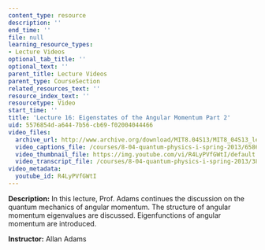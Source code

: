 ```yaml
---
content_type: resource
description: ''
end_time: ''
file: null
learning_resource_types:
- Lecture Videos
optional_tab_title: ''
optional_text: ''
parent_title: Lecture Videos
parent_type: CourseSection
related_resources_text: ''
resource_index_text: ''
resourcetype: Video
start_time: ''
title: 'Lecture 16: Eigenstates of the Angular Momentum Part 2'
uid: 5576854d-a644-7b56-cb69-f02004044466
video_files:
  archive_url: http://www.archive.org/download/MIT8.04S13/MIT8_04S13_lec16_300k.mp4
  video_captions_file: /courses/8-04-quantum-physics-i-spring-2013/65868f14d8925251bf7ced68dc3786ab_R4LyPVfGWtI.vtt
  video_thumbnail_file: https://img.youtube.com/vi/R4LyPVfGWtI/default.jpg
  video_transcript_file: /courses/8-04-quantum-physics-i-spring-2013/381f3104f47f479a91a0dd77db27a826_R4LyPVfGWtI.pdf
video_metadata:
  youtube_id: R4LyPVfGWtI
---
```


**Description:** In this lecture, Prof. Adams continues the discussion on the quantum mechanics of angular momentum. The structure of angular momentum eigenvalues are discussed. Eigenfunctions of angular momentum are introduced.

**Instructor:** Allan Adams